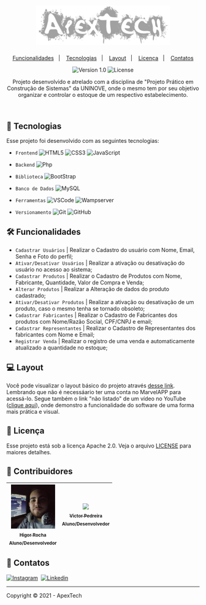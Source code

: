 <h1 align="center">
    <img alt="ApexTech" title="ApexTech" src=".apextech/logo2.png" width=350/>
</h1>

<p align="center">
  <a href="#-funcionalidades">Funcionalidades</a>&nbsp;&nbsp;&nbsp;|&nbsp;&nbsp;&nbsp;
  <a href="#-tecnologias">Tecnologias</a>&nbsp;&nbsp;&nbsp;|&nbsp;&nbsp;&nbsp;
  <a href="#-layout">Layout</a>&nbsp;&nbsp;&nbsp;|&nbsp;&nbsp;&nbsp;
  <a href="memo-licença">Licença</a>&nbsp;&nbsp;&nbsp;|&nbsp;&nbsp;&nbsp;
  <a href="speech_balloon-contatos">Contatos</a>
</p>

<p align="center">
    <img src="https://img.shields.io/static/v1?label=Version&message=1.0&color=A9A9A9&labelColor=000000" alt="Version 1.0"/>
    <img alt="License" src="https://img.shields.io/static/v1?label=License&message=apache%202.0&color=A9A9A9&labelColor=000000">
</p>

<p align="center">
  Projeto desenvolvido e atrelado com a disciplina de "Projeto Prático em Construção de Sistemas" da UNINOVE, onde o mesmo tem por seu objetivo organizar e controlar o estoque     de um respectivo estabelecimento. 
</p>

<br/>

<!-- LINGUAGENS -->
## 🚀 Tecnologias
Esse projeto foi desenvolvido com as seguintes tecnologias:

- `Frontend` ![HTML5](https://img.shields.io/badge/-HTML5-05122A?&logo=HTML5) 
             ![CSS3](https://img.shields.io/badge/-CSS3-05122A?&logo=CSS3&logoColor=007ACC)
             ![JavaScript](https://img.shields.io/badge/-JavaScript-05122A?&logo=JavaScript)

- `Backend` ![Php](https://img.shields.io/badge/-PhP-05122A?&logo=Php)

- `Biblioteca` ![BootStrap](https://img.shields.io/badge/-BootStrap-05122A?&logo=BootStrap)

- `Banco de Dados` ![MySQL](https://img.shields.io/badge/-MySQL-05122A?&logo=mysql)

- `Ferramentas` ![VSCode](https://img.shields.io/badge/-VSCode-05122A?&logo=Visual%20Studio%20Code&logoColor=007ACC)
                ![Wampserver](https://img.shields.io/badge/-Wampserver-05122A?&logo=WampServer&logoColor=FFFFFF)
              
- `Versionamento` ![Git](https://img.shields.io/badge/-Git-05122A?&logo=git)
                  ![GitHub](https://img.shields.io/badge/-GitHub-05122A?&logo=github)

<!-- REQUISITOS DO SISTEMA -->
## 🛠 Funcionalidades
- `Cadastrar Usuários` | Realizar o Cadastro do usuário com Nome, Email, Senha e Foto do perfil;
- `Ativar/Desativar Usuários` | Realizar a ativação ou desativação do usuário no acesso ao sistema;
- `Cadastrar Produtos` | Realizar o Cadastro de Produtos com Nome, Fabricante, Quantidade, Valor de Compra e Venda;
- `Alterar Produtos` | Realizar a Alteração de dados do produto cadastrado;
- `Ativar/Desativar Produtos` | Realizar a ativação ou desativação de um produto, caso o mesmo tenha se tornado obsoleto;
- `Cadastrar Fabricantes` | Realizar o Cadastro de Fabricantes dos produtos com Nome/Razão Social, CPF/CNPJ e email;
- `Cadastrar Representantes` | Realizar o Cadastro de Representantes dos fabricantes com Nome e Email;
- `Registrar Venda` | Realizar o registro de uma venda e automaticamente atualizado a quantidade no estoque;

<!-- LAYOUT DO SISTEMA -->
## 💻 Layout
Você pode visualizar o layout básico do projeto através [desse link](https://marvelapp.com/prototype/728ab14). Lembrando que não é necessáario ter uma conta no MarvelAPP para acessá-lo. Segue também o link "não listado" de um vídeo no YouTube ([clique aqui](.toDoList/logo2.png)), onde demonstro a funcionalidade do software de uma forma mais prática e visual.

<!-- LICENSE  -->
## :memo: Licença
Esse projeto está sob a licença Apache 2.0. Veja o arquivo [LICENSE](LICENSE.md) para maiores detalhes.

<!-- CONTRIBUIDORES  -->
## :busts_in_silhouette: Contribuidores
[<img src=".apextech/HigorProfile.jpg" width=115 > <br> <sub> Higor Rocha </sub>](https://github.com/HigorRoc) <br><sub>Aluno/Desenvolvedor</sub> | [<img src=".toDoList/VictorProfile.jpg" width=115 > <br> <sub> Victor Pedreira</sub>](https://github.com/VictorNuPe) <br><sub>Aluno/Desenvolvedor</sub> |
| :---: | :---: |  

<!-- CONTATOS -->
## :speech_balloon: Contatos
[![Instagram](https://img.shields.io/badge/-Instagram_-E4405F?&logo=Instagram&logoColor=FFFFFF)](https://instagram.com/hiigorrocha_)&nbsp;
[![Linkedin](https://img.shields.io/badge/-Linkedln-0A66C2?&logo=Linkedin&logoColor=FFFFFF)](https://www.linkedin.com/in/higor-silva18/)&nbsp;

---

Copyright ©️ 2021 - ApexTech
